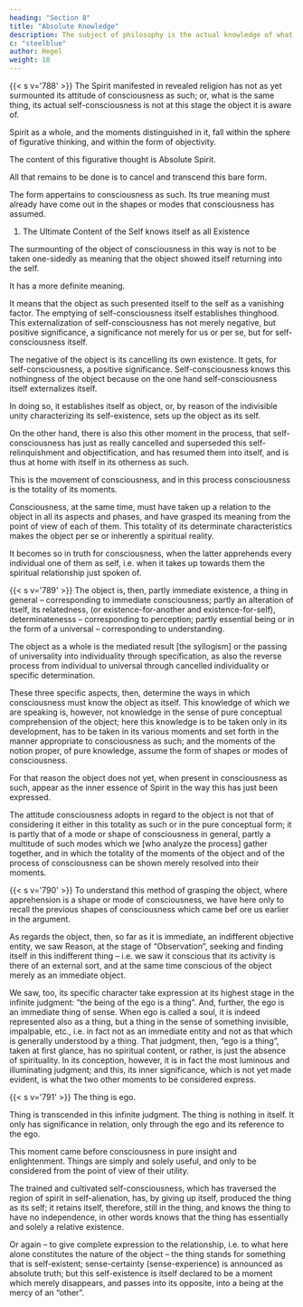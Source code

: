 ```yaml
---
heading: "Section 8"
title: "Absolute Knowledge"
description: The subject of philosophy is the actual knowledge of what truly is.
c: "steelblue"
author: Hegel
weight: 18
---
```



<!-- (DD) VIII. ABSOLUTE KNOWLEDGE -->

<!-- Φ 788.  -->

{{< s v='788' >}}  The Spirit manifested in revealed religion has not as yet surmounted its attitude of consciousness as such; or, what is the same thing, its actual self-consciousness is not at this stage the object it is aware of. 

Spirit as a whole, and the moments distinguished in it, fall within the sphere of figurative thinking, and within the form of objectivity. 

The content of this figurative thought is Absolute Spirit. 

All that remains to be done is to cancel and transcend this bare form.

The form appertains to consciousness as such. Its true meaning must already have come out in the shapes or modes that consciousness has assumed.


1. The Ultimate Content of the Self knows itself as all Existence

The surmounting of the object of consciousness in this way is not to be taken one-sidedly as meaning that the object showed itself returning into the self.

It has a more definite meaning.

It means that the object as such presented itself to the self as a vanishing factor. The emptying of self-consciousness itself establishes thinghood. This externalization of self-consciousness has not merely negative, but positive significance, a significance not merely for us or per se, but for self-consciousness itself.

The negative of the object is its cancelling its own existence. It gets, for self-consciousness, a positive significance. Self-consciousness knows this nothingness of the object because on the one hand self-consciousness itself externalizes itself. 

In doing so, it establishes itself as object, or, by reason of the indivisible unity characterizing its self-existence, sets up the object as its self.

On the other hand, there is also this other moment in the process, that self-consciousness has just as really cancelled and superseded this self-relinquishment and objectification, and has resumed them into itself, and is thus at home with itself in its otherness as such. 

This is the movement of consciousness, and in this process consciousness is the totality of its moments.

Consciousness, at the same time, must have taken up a relation to the object in all its aspects and phases, and have grasped its meaning from the point of view of each of them. This totality of its determinate characteristics makes the object per se or inherently a spiritual reality. 

It becomes so in truth for consciousness, when the latter apprehends every individual one of them as self, i.e. when it takes up towards them the spiritual relationship just spoken of.

<!-- Φ 789.  -->

{{< s v='789' >}}  The object is, then, partly immediate existence, a thing in general – corresponding to immediate consciousness; partly an alteration of itself, its relatedness, (or existence-for-another and existence-for-self), determinatenesss – corresponding to perception; partly essential being or in the form of a universal – corresponding to understanding. 

The object as a whole is the mediated result [the syllogism] or the passing of universality into individuality through specification, as also the reverse process from individual to universal through cancelled individuality or specific determination.

These three specific aspects, then, determine the ways in which consciousness must know the object as itself. This knowledge of which we are speaking is, however, not knowledge in the sense of pure conceptual comprehension of the object; here this knowledge is to be taken only in its development, has to be taken in its various moments and set forth in the manner appropriate to consciousness as such; and the moments of the notion proper, of pure knowledge, assume the form of shapes or modes of consciousness. 

For that reason the object does not yet, when present in consciousness as such, appear as the inner essence of Spirit in the way this has just been expressed.

The attitude consciousness adopts in regard to the object is not that of considering it either in this totality as such or in the pure conceptual form; it is partly that of a mode or shape of consciousness in general, partly a multitude of such modes which we [who analyze the process] gather together, and in which the totality of the moments of the object and of the process of consciousness can be shown merely resolved into their moments.


{{< s v='790' >}} To understand this method of grasping the object, where apprehension is a shape or mode of consciousness, we have here only to recall the previous shapes of consciousness which came bef ore us earlier in the argument.

As regards the object, then, so far as it is immediate, an indifferent objective entity, we saw Reason, at the stage of “Observation”, seeking and finding itself in this indifferent thing – i.e. we saw it conscious that its activity is there of an external sort, and at the same time conscious of the object merely as an immediate object.

We saw, too, its specific character take expression at its highest stage in the infinite judgment: “the being of the ego is a thing”. And, further, the ego is an immediate thing of sense. When ego is called a soul, it is indeed represented also as a thing, but a thing in the sense of something invisible, impalpable, etc., i.e. in fact not as an immediate entity and not as that which is generally understood by a thing. That judgment, then, “ego is a thing”, taken at first glance, has no spiritual content, or rather, is just the absence of spirituality. In its conception, however, it is in fact the most luminous and illuminating judgment; and this, its inner significance, which is not yet made evident, is what the two other moments to be considered express.


{{< s v='791' >}} The thing is ego.

Thing is transcended in this infinite judgment. The thing is nothing in itself.  It only has significance in relation, only through the ego and its reference to the ego.

This moment came before consciousness in pure insight and enlightenment. Things are simply and solely useful, and only to be considered from the point of view of their utility.

The trained and cultivated self-consciousness, which has traversed the region of spirit in self-alienation, has, by giving up itself, produced the thing as its self; it retains itself, therefore, still in the thing, and knows the thing to have no independence, in other words knows that the thing has essentially and solely a relative existence. 

Or again – to give complete expression to the relationship, i.e. to what here alone constitutes the nature of the object – the thing stands for something that is self-existent; sense-certainty (sense-experience) is announced as absolute truth; but this self-existence is itself declared to be a moment which merely disappears, and passes into its opposite, into a being at the mercy of an “other”.

